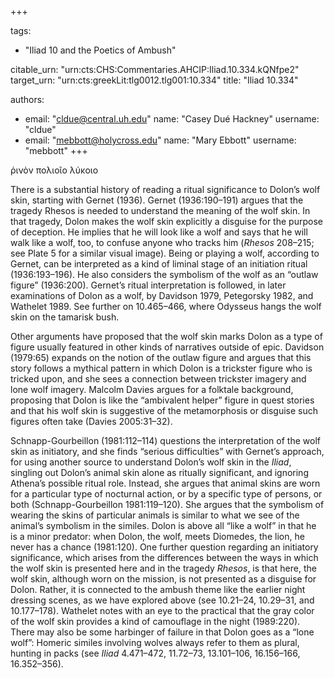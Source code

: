 +++

tags:
- "Iliad 10 and the Poetics of Ambush"

citable_urn: "urn:cts:CHS:Commentaries.AHCIP:Iliad.10.334.kQNfpe2"
target_urn: "urn:cts:greekLit:tlg0012.tlg001:10.334"
title: "Iliad 10.334"

authors:
- email: "cldue@central.uh.edu"
  name: "Casey Dué Hackney"
  username: "cldue"
- email: "mebbott@holycross.edu"
  name: "Mary Ebbott"
  username: "mebbott"
+++

<p>ῥινὸν πολιοῖο λύκοιο </p><p>There is a substantial history of reading a ritual significance to Dolon’s wolf skin, starting with Gernet (1936). Gernet (1936:190–191) argues that the tragedy Rhesos is needed to understand the meaning of the wolf skin. In that tragedy, Dolon makes the wolf skin explicitly a disguise for the purpose of deception. He implies that he will look like a wolf and says that he will walk like a wolf, too, to confuse anyone who tracks him (<em>Rhesos</em> 208–215; see Plate 5 for a similar visual image). Being or playing a wolf, according to Gernet, can be interpreted as a kind of liminal stage of an initiation ritual (1936:193–196). He also considers the symbolism of the wolf as an “outlaw figure” (1936:200). Gernet’s ritual interpretation is followed, in later examinations of Dolon as a wolf, by Davidson 1979, Petegorsky 1982, and Wathelet 1989. See further on 10.465–466, where Odysseus hangs the wolf skin on the tamarisk bush.</p><p>Other arguments have proposed that the wolf skin marks Dolon as a type of figure usually featured in other kinds of narratives outside of epic. Davidson (1979:65) expands on the notion of the outlaw figure and argues that this story follows a mythical pattern in which Dolon is a trickster figure who is tricked upon, and she sees a connection between trickster imagery and lone wolf imagery. Malcolm Davies argues for a folktale background, proposing that Dolon is like the “ambivalent helper” figure in quest stories and that his wolf skin is suggestive of the metamorphosis or disguise such figures often take (Davies 2005:31–32).</p><p>Schnapp-Gourbeillon (1981:112–114) questions the interpretation of the wolf skin as initiatory, and she finds “serious difficulties” with Gernet’s approach, for using another source to understand Dolon’s wolf skin in the <em>Iliad</em>, singling out Dolon’s animal skin alone as ritually significant, and ignoring Athena’s possible ritual role. Instead, she argues that animal skins are worn for a particular type of nocturnal action, or by a specific type of persons, or both (Schnapp-Gourbeillon 1981:119–120). She argues that the symbolism of wearing the skins of particular animals is similar to what we see of the animal’s symbolism in the similes. Dolon is above all “like a wolf” in that he is a minor predator: when Dolon, the wolf, meets Diomedes, the lion, he never has a chance (1981:120). One further question regarding an initiatory significance, which arises from the differences between the ways in which the wolf skin is presented here and in the tragedy <em>Rhesos</em>, is that here, the wolf skin, although worn on the mission, is not presented as a disguise for Dolon. Rather, it is connected to the ambush theme like the earlier night dressing scenes, as we have explored above (see 10.21–24, 10.29–31, and 10.177–178). Wathelet notes with an eye to the practical that the gray color of the wolf skin provides a kind of camouflage in the night (1989:220). There may also be some harbinger of failure in that Dolon goes as a “lone wolf”: Homeric similes involving wolves always refer to them as plural, hunting in packs (see <em>Iliad</em> 4.471–472, 11.72–73, 13.101–106, 16.156–166, 16.352–356). </p>